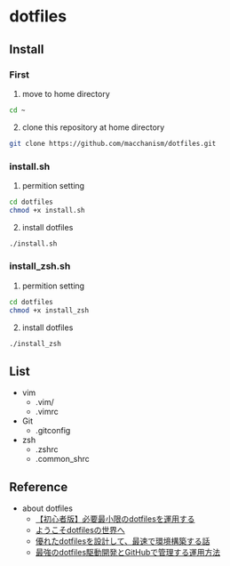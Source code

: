 # dotfiles

## Install
### First
1. move to home directory
```sh
cd ~
```

2. clone this repository at home directory
```sh
git clone https://github.com/macchanism/dotfiles.git
```

### install.sh
1. permition setting
```sh
cd dotfiles
chmod +x install.sh
```

2. install dotfiles
```sh
./install.sh
```

### install_zsh.sh
1. permition setting
```sh
cd dotfiles
chmod +x install_zsh
```

2. install dotfiles
```sh
./install_zsh
```


## List
 - vim
     - .vim/
     - .vimrc
 - Git
     - .gitconfig
 - zsh
     - .zshrc
     - .common_shrc


## Reference
 - about dotfiles
     - [【初心者版】必要最小限のdotfilesを運用する](https://qiita.com/ganariya/items/d9adffc6535dfca6784b)
     - [ようこそdotfilesの世界へ](https://qiita.com/yutkat/items/c6c7584d9795799ee164)
     - [優れたdotfilesを設計して、最速で環境構築する話](https://qiita.com/b4b4r07/items/24872cdcbec964ce2178)
     - [最強のdotfiles駆動開発とGitHubで管理する運用方法](https://qiita.com/b4b4r07/items/b70178e021bef12cd4a2)
